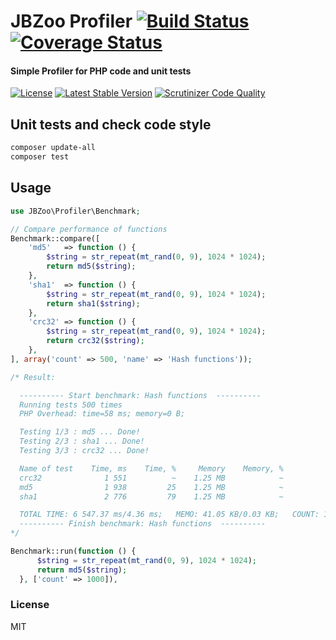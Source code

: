 # JBZoo Profiler  [![Build Status](https://travis-ci.org/JBZoo/Profiler.svg?branch=master)](https://travis-ci.org/JBZoo/Profiler)      [![Coverage Status](https://coveralls.io/repos/github/JBZoo/Profiler/badge.svg?branch=master)](https://coveralls.io/github/JBZoo/Profiler?branch=master)

#### Simple Profiler for PHP code and unit tests

[![License](https://poser.pugx.org/JBZoo/Profiler/license)](https://packagist.org/packages/JBZoo/Profiler)   [![Latest Stable Version](https://poser.pugx.org/JBZoo/Profiler/v/stable)](https://packagist.org/packages/JBZoo/Profiler) [![Scrutinizer Code Quality](https://scrutinizer-ci.com/g/JBZoo/Profiler/badges/quality-score.png?b=master)](https://scrutinizer-ci.com/g/JBZoo/Profiler/?branch=master)



## Unit tests and check code style
```sh
composer update-all
composer test
```


## Usage
```php
use JBZoo\Profiler\Benchmark;

// Compare performance of functions
Benchmark::compare([
    'md5'   => function () {
        $string = str_repeat(mt_rand(0, 9), 1024 * 1024);
        return md5($string);
    },
    'sha1'  => function () {
        $string = str_repeat(mt_rand(0, 9), 1024 * 1024);
        return sha1($string);
    },
    'crc32' => function () {
        $string = str_repeat(mt_rand(0, 9), 1024 * 1024);
        return crc32($string);
    },
], array('count' => 500, 'name' => 'Hash functions'));

/* Result:

  ---------- Start benchmark: Hash functions  ----------
  Running tests 500 times
  PHP Overhead: time=58 ms; memory=0 B;

  Testing 1/3 : md5 ... Done!
  Testing 2/3 : sha1 ... Done!
  Testing 3/3 : crc32 ... Done!

  Name of test    Time, ms    Time, %     Memory    Memory, %
  crc32              1 551          ~    1.25 MB            ~
  md5                1 938         25    1.25 MB            ~
  sha1               2 776         79    1.25 MB            ~

  TOTAL TIME: 6 547.37 ms/4.36 ms;   MEMO: 41.05 KB/0.03 KB;   COUNT: 1 500
  ---------- Finish benchmark: Hash functions  ----------
*/

Benchmark::run(function () {
      $string = str_repeat(mt_rand(0, 9), 1024 * 1024);
      return md5($string);
  }, ['count' => 1000]),

```

### License

MIT
